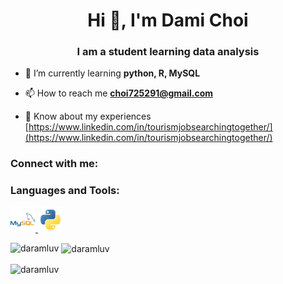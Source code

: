 <h1 align="center">Hi 👋, I'm Dami Choi</h1>
<h3 align="center">I am a student learning data analysis</h3>

- 🌱 I’m currently learning **python, R, MySQL**

- 📫 How to reach me **choi725291@gmail.com**

- 📄 Know about my experiences [https://www.linkedin.com/in/tourismjobsearchingtogether/](https://www.linkedin.com/in/tourismjobsearchingtogether/)

<h3 align="left">Connect with me:</h3>
<p align="left">
</p>

<h3 align="left">Languages and Tools:</h3>
<p align="left"> <a href="https://www.mysql.com/" target="_blank" rel="noreferrer"> <img src="https://raw.githubusercontent.com/devicons/devicon/master/icons/mysql/mysql-original-wordmark.svg" alt="mysql" width="40" height="40"/> </a> <a href="https://www.python.org" target="_blank" rel="noreferrer"> <img src="https://raw.githubusercontent.com/devicons/devicon/master/icons/python/python-original.svg" alt="python" width="40" height="40"/> </a> </p>

<p><img align="left" src="https://github-readme-stats.vercel.app/api/top-langs?username=daramluv&show_icons=true&theme=dark&locale=en&layout=compact" alt="daramluv" /></p>

<p>&nbsp;<img align="center" src="https://github-readme-stats.vercel.app/api?username=daramluv&show_icons=true&theme=dark&locale=en" alt="daramluv" /></p>

<p><img align="center" src="https://github-readme-streak-stats.herokuapp.com/?user=daramluv&theme=highcontrast" alt="daramluv" /></p>
